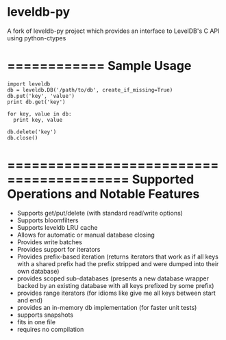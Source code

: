 leveldb-py
==========

A fork of leveldb-py project which provides an interface to LevelDB's C API using python-ctypes

============
Sample Usage
============

```
import leveldb
db = leveldb.DB('/path/to/db', create_if_missing=True)
db.put('key', 'value')
print db.get('key')

for key, value in db:
  print key, value

db.delete('key')
db.close()
```

=========================================
Supported Operations and Notable Features
=========================================
- Supports get/put/delete (with standard read/write options)
- Supports bloomfilters
- Supports leveldb LRU cache
- Allows for automatic or manual database closing
- Provides write batches
- Provides support for iterators
- Provides prefix-based iteration (returns iterators that work as if all keys
  with a shared prefix had the prefix stripped and were dumped into their own
  database)
- provides scoped sub-databases (presents a new database wrapper backed by an
  existing database with all keys prefixed by some prefix)
- provides range iterators (for idioms like give me all keys between start and
  end)
- provides an in-memory db implementation (for faster unit tests)
- supports snapshots
- fits in one file
- requires no compilation
